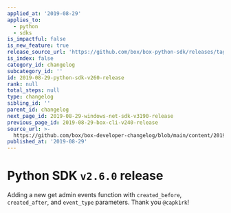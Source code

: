 ```yaml
---
applied_at: '2019-08-29'
applies_to:
  - python
  - sdks
is_impactful: false
is_new_feature: true
release_source_url: 'https://github.com/box/box-python-sdk/releases/tag/v2.6.0'
is_index: false
category_id: changelog
subcategory_id: ''
id: 2019-08-29-python-sdk-v260-release
rank: null
total_steps: null
type: changelog
sibling_id: ''
parent_id: changelog
next_page_id: 2019-08-29-windows-net-sdk-v3190-release
previous_page_id: 2019-08-29-box-cli-v240-release
source_url: >-
  https://github.com/box/box-developer-changelog/blob/main/content/2019/08-29-python-sdk-v260-release.md
published_at: '2019-08-29'
---
```

# Python SDK `v2.6.0` release

Adding a new get admin events function with `created_before`, `created_after`, and `event_type` parameters. Thank you `@capk1rk`!
